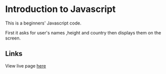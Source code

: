 # Introduction to Javascript
This is a beginners' Javascript  code.

First it asks for user's names
,height and country then displays them on the screen.

## Links
View live page [here](https://nems1.github.io/js-intro/index.html)
